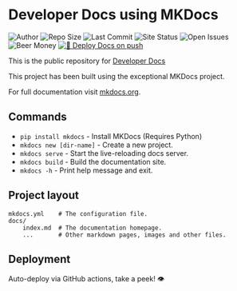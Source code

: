 # Developer Docs using MKDocs

![Author] ![Repo Size] ![Last Commit] ![Site Status] ![Open Issues] ![Beer Money]
[![🚀 Deploy Docs on push](https://github.com/YenHub/developer-docs/actions/workflows/pushtoftp.yaml/badge.svg)](https://github.com/YenHub/developer-docs/actions/workflows/pushtoftp.yaml)

This is the public repository for [Developer Docs](HTTPS://developer.quickdash.co.uk)

This project has been built using the exceptional MKDocs project.

For full documentation visit [mkdocs.org](https://www.mkdocs.org).

## Commands

* `pip install mkdocs` - Install MKDocs (Requires Python)
* `mkdocs new [dir-name]` - Create a new project.
* `mkdocs serve` - Start the live-reloading docs server.
* `mkdocs build` - Build the documentation site.
* `mkdocs -h` - Print help message and exit.

## Project layout

    mkdocs.yml    # The configuration file.
    docs/
        index.md  # The documentation homepage.
        ...       # Other markdown pages, images and other files.

## Deployment

Auto-deploy via GitHub actions, take a peek! 👁️

[Author]: https://img.shields.io/badge/made%20by-YenHub%20❤-blue
[Beer Money]:https://img.shields.io/badge/beer%20money-$0-ff69b4
[Site Status]: https://img.shields.io/website?down_color=red&down_message=offline&up_color=brightgreen&up_message=online&url=https%3A%2F%2Fdeveloper.quickdash.co.uk
[Last Commit]: https://img.shields.io/github/last-commit/YenHub/developer-docs
[Open Issues]:https://img.shields.io/github/issues-raw/YenHub/developer-docs
[Repo Size]: https://img.shields.io/github/repo-size/YenHub/developer-docs
